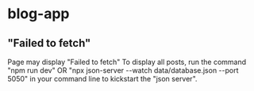 # blog-app

## "Failed to fetch"
Page may display "Failed to fetch"
To display all posts, run the command "npm run dev" OR "npx json-server --watch data/database.json --port 5050" in your command line to kickstart the "json server".

